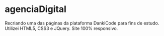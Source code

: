 # agenciaDigital
Recriando uma das páginas da plataforma DankiCode para fins de estudo. Utilizei HTML5, CSS3 e JQuery. Site 100% responsivo.
